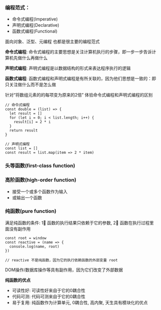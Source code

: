 ### 编程范式：

- 命令式编程(Imperative)
- 声明式编程(Declarative)
- 函数式编程(Functional)

面向对象、泛型、元编程 也都是很主要的编程范式

**命令式编程**: 命令式编程的主要思想是关注计算机执行的步骤，即一步一步告诉计算机先做什么再做什么

**声明式编程**: 声明式编程是以数据结构的形式来表达程序执行的逻辑

**函数式编程**: 函数式编程和声明式编程是有所关联的，因为他们思想是一致的：即只关注做什么而不是怎么做

针对“将数组元素的的每项变为原来的2倍” 体验命令式编程和声明式编程的区别

```
// 命令式编程
const double = (list) => {
  let result = []
  for (let i = 0; i < list.length; i++) {
    result[i] = 2 * i
  }
  return result
}

// 声明式编程
const list = []
const result = list.map(item => 2 * item)
```

### 头等函数(first-class function)

### 高阶函数(high-order function)
- 接受一个或多个函数作为输入
- 或输出一个函数

### 纯函数(pure function)

满足纯函数的条件: 1⃣️ 函数的执行结果只依赖于它的参数, 2⃣️ 函数在执行过程里面没有副作用

```
const root = window
const reactive = (name => {
  console.log(name, root)
})

// reactive 不是纯函数，因为它的执行依赖函数的外部变量 root
```

DOM操作/数据库操作等具有副作用，因为它们改变了外部数据

**纯函数的优点**

- 可读性好: 可读性好来自于它的0耦合性
- 代码可测: 代码可测来自于它的0耦合性
- 易于复用: 纯函数作为计算单元, 0耦合性, 高内聚, 天生具有模块化的优点
